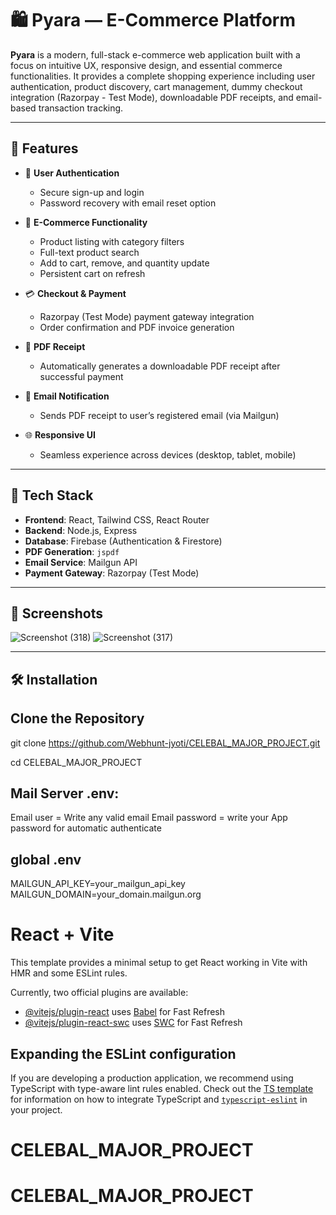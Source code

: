 # 🛍️ Pyara — E-Commerce Platform

**Pyara** is a modern, full-stack e-commerce web application built with a focus on intuitive UX, responsive design, and essential commerce functionalities. It provides a complete shopping experience including user authentication, product discovery, cart management, dummy checkout integration (Razorpay - Test Mode), downloadable PDF receipts, and email-based transaction tracking.

---

## 🚀 Features

- 🔐 **User Authentication**
  - Secure sign-up and login
  - Password recovery with email reset option

- 🛒 **E-Commerce Functionality**
  - Product listing with category filters
  - Full-text product search
  - Add to cart, remove, and quantity update
  - Persistent cart on refresh

- 💳 **Checkout & Payment**
  - Razorpay (Test Mode) payment gateway integration
  - Order confirmation and PDF invoice generation

- 📄 **PDF Receipt**
  - Automatically generates a downloadable PDF receipt after successful payment

- 📧 **Email Notification**
  - Sends PDF receipt to user’s registered email (via Mailgun)

- 🌐 **Responsive UI**
  - Seamless experience across devices (desktop, tablet, mobile)

---

## 🧰 Tech Stack

- **Frontend**: React, Tailwind CSS, React Router
- **Backend**: Node.js, Express
- **Database**: Firebase (Authentication & Firestore)
- **PDF Generation**: `jspdf`
- **Email Service**: Mailgun API
- **Payment Gateway**: Razorpay (Test Mode)

---

## 📸 Screenshots
![Screenshot (318)](https://github.com/user-attachments/assets/1bbdabfc-ce60-4759-86f8-e9878b0d8c50)
![Screenshot (317)](https://github.com/user-attachments/assets/bd6d29ea-3ede-4813-be48-c3a5cd76191c)



> 

---

## 🛠️ Installation

## Clone the Repository

git clone https://github.com/Webhunt-jyoti/CELEBAL_MAJOR_PROJECT.git

cd CELEBAL_MAJOR_PROJECT

Mail Server .env:
-----------------
Email user  = Write any valid email
Email password = write your App password for automatic authenticate


global .env
----------
MAILGUN_API_KEY=your_mailgun_api_key
MAILGUN_DOMAIN=your_domain.mailgun.org




# React + Vite

This template provides a minimal setup to get React working in Vite with HMR and some ESLint rules.

Currently, two official plugins are available:

- [@vitejs/plugin-react](https://github.com/vitejs/vite-plugin-react/blob/main/packages/plugin-react) uses [Babel](https://babeljs.io/) for Fast Refresh
- [@vitejs/plugin-react-swc](https://github.com/vitejs/vite-plugin-react/blob/main/packages/plugin-react-swc) uses [SWC](https://swc.rs/) for Fast Refresh

## Expanding the ESLint configuration

If you are developing a production application, we recommend using TypeScript with type-aware lint rules enabled. Check out the [TS template](https://github.com/vitejs/vite/tree/main/packages/create-vite/template-react-ts) for information on how to integrate TypeScript and [`typescript-eslint`](https://typescript-eslint.io) in your project.
# CELEBAL_MAJOR_PROJECT
# CELEBAL_MAJOR_PROJECT
